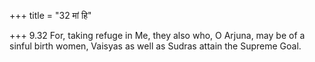 +++
title = "32 मां हि"

+++
9.32 For, taking refuge in Me, they also who, O Arjuna, may be of a
sinful birth women, Vaisyas as well as Sudras attain the Supreme Goal.
